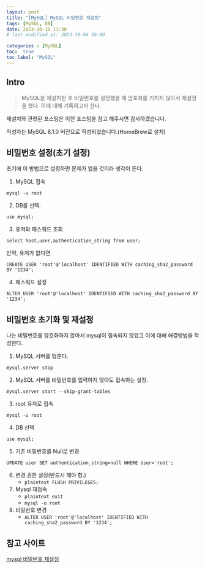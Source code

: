 ```yaml
---
layout: post
title: "[MySQL] MySQL 비밀번호 재설정"
tags: [MySQL, DB]
date: 2023-10-19 11:30
# last_modified_at: 2023-10-04 16:00

categories : [MySQL]
toc:  true
toc_label: "MySQL"
---
```


## Intro
> MySQL을 재설치한 후 비밀번호를 설정했을 때 암호화를 거치지 않아서 재설정을 했다. 이에 대해 기록하고자 한다. 

재설치와 관련된 포스팅은 이전 포스팅을 참고 해주시면 감사하겠습니다.

작성자는 MySQL 8.1.0 버전으로 작성되었습니다.(HomeBrew로 설치)

## 비밀번호 설정(초기 설정)
초기에 이 방법으로 설정하면 문제가 없을 것이라 생각이 든다.

1. MySQL 접속
```plaintext
mysql -u root
```

2. DB를 선택.
```plaintext
use mysql;
```

3. 유저와 패스워드 조회
```plaintext
select host,user,authentication_string from user;
``` 

만약, 유저가 없다면
```plaintext
CREATE USER 'root'@'localhost' IDENTIFIED WITH caching_sha2_password BY '1234';
```

4. 패스워드 설정
```plaintext
ALTER USER 'root'@'localhost' IDENTIFIED WITH caching_sha2_password BY '1234';
```


## 비밀번호 초기화 및 재설정

나는 비밀번호를 암호화하지 않아서 mysql이 접속되지 않았고 이에 대해 해결방법을 작성한다.
1. MySQL 서버를 멈춘다.
```plaintext
mysql.server stop
```

2. MySQL 서버를 비밀번호를 입력하지 않아도 접속하는 설정.
```plaintext
mysql.server start --skip-grant-tables
```

3. root 유저로 접속
```plaintext
mysql -u root
```
4. DB 선택
```plaintext
use mysql;
```
5. 기존 비밀번호를 Null로 변경
```plaintext
UPDATE user SET authentication_string=null WHERE User='root';
```
6. 변경 권한 설정(반드시 해야 함.)
   - ```plaintext FLUSH PRIVILEGES;```
7. Mysql 재접속
   - `plaintext exit`
   - `mysql -u root`
8. 비밀번호 변경
   - `ALTER USER 'root'@'localhost' IDENTIFIED WITH caching_sha2_password BY '1234';`


## 참고 사이트
[mysql 비밀번호 재설정](https://velog.io/@codemcd/MySQL-%EB%B9%84%EB%B0%80%EB%B2%88%ED%98%B8-%EC%9E%AC%EC%84%A4%EC%A0%95%ED%95%98%EA%B8%B0-zxk1qm3y6c)
